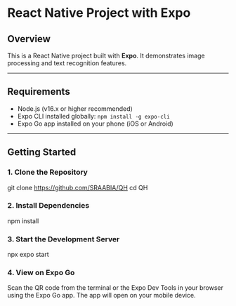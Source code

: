 # React Native Project with Expo

## Overview

This is a React Native project built with **Expo**. It demonstrates image processing and text recognition features.

---

## Requirements

- Node.js (v16.x or higher recommended)
- Expo CLI installed globally: `npm install -g expo-cli`
- Expo Go app installed on your phone (iOS or Android)

---

## Getting Started

### 1. Clone the Repository

git clone https://github.com/SRAABIA/QH
cd QH

### 2. Install Dependencies

npm install

### 3. Start the Development Server

npx expo start

### 4. View on Expo Go

Scan the QR code from the terminal or the Expo Dev Tools in your browser using the Expo Go app.
The app will open on your mobile device.